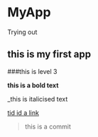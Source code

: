 # MyApp
Trying out 

## this is my first app

###this is level 3 

**this is a bold text**

_this is italicised text

[tid id a link](https://guides.github.com/features/mastering-markdown/)

>this is a commit
